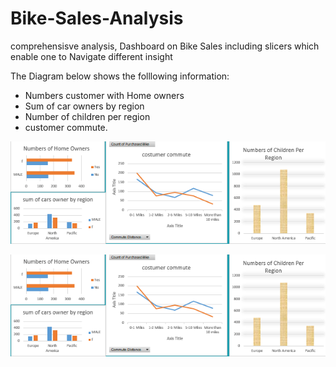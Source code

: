 # Bike-Sales-Analysis
comprehensisve analysis, Dashboard on Bike Sales including slicers which enable one to Navigate different insight

The Diagram below shows the folllowing information:
- Numbers customer with Home owners
- Sum of car owners by region
- Number of children per region
- customer commute.

![sample](https://github.com/JohnsonTolulope/Bike-Sales-Analysis/blob/main/bikes%20analysis.PNG)



![sample](https://github.com/JohnsonTolulope/Bike-Sales-Analysis/blob/main/bikes%20analysis.PNG)
